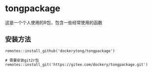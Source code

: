 # tongpackage

这是一个个人使用的R包，包含一些经常使用的函数

## 安装方法

`remotes::install_github('dockerytong/tongpackage')`
```
# 需要安装git2r包
remotes::install_git('https://gitee.com/dockery/tongpackage.git')
```
